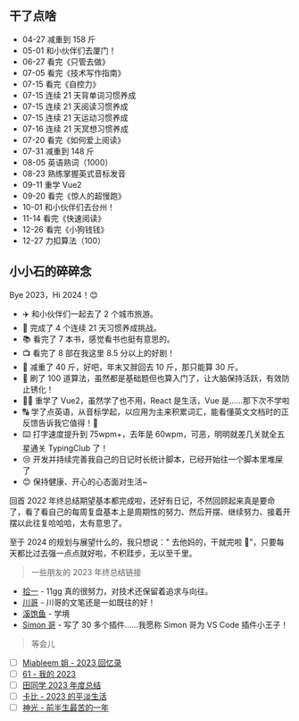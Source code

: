 ## 干了点啥

- 04-27 减重到 158 斤
- 05-01 和小伙伴们去厦门！
- 06-27 看完《只管去做》
- 07-05 看完《技术写作指南》
- 07-15 看完《自控力》
- 07-15 连续 21 天背单词习惯养成
- 07-15 连续 21 天阅读习惯养成
- 07-15 连续 21 天运动习惯养成
- 07-16 连续 21 天冥想习惯养成
- 07-20 看完《如何爱上阅读》
- 07-31 减重到 148 斤
- 08-05 英语熟词（1000）
- 08-23 熟练掌握英式音标发音
- 09-11 重学 Vue2
- 09-20 看完《惊人的超慢跑》
- 10-01 和小伙伴们去台州！
- 11-14 看完《快速阅读》
- 12-26 看完《小狗钱钱》
- 12-27 力扣算法（100）

## 小小石的碎碎念

Bye 2023，Hi 2024！😊

- ✈️ 和小伙伴们一起去了 2 个城市旅游。
- 💪 完成了 4 个连续 21 天习惯养成挑战。
- 📚 看完了 7 本书，感觉看书也挺有意思的。
- 📺 看完了 8 部在我这里 8.5 分以上的好剧！
- 🤡 减重了 40 斤，好吧，年末又胖回去 10 斤，那只能算 30 斤。
- 🧮 刷了 100 道算法，虽然都是基础题但也算入门了，让大脑保持活跃，有效防止锈化！
- 👨‍🎓 重学了 Vue2，虽然学了也不用，React 是生活，Vue 是……那下次不学啦
- 🔠 学了点英语，从音标学起，以应用为主来积累词汇，能看懂英文文档时的正反馈告诉我它值得！🥰
- ⌨️ 打字速度提升到 75wpm+，去年是 60wpm，可恶，明明就差几关就全五星通关 TypingClub 了！
- 😢 开发并持续完善我自己的日记时长统计脚本，已经开始往一个脚本里堆屎了
- 😊 保持健康、开心的心态面对生活~

回首 2022 年终总结期望基本都完成啦，还好有日记，不然回顾起来真是要命了，看了看自己的每周复盘基本上是周期性的努力、然后开摆、继续努力、接着开摆以此往复哈哈哈，太有意思了。

至于 2024 的规划与展望什么的，我只想说：" 去他妈的，干就完啦 🎉"，只要每天都比过去强一点点就好啦，不积跬步，无以至千里。

> 一些朋友的 2023 年终总结链接

- [拾一](https://innei.in/notes/160) - 11gg 真的很努力，对技术还保留着追求与向往。
- [川哥](https://www.wolai.com/VGXPsYDDBUp5q3QH1u4Hp) - 川哥的文笔还是一如既往的好！
- [溪饱鱼](https://juejin.cn/post/7318027706997162023#heading-8) - 学境
- [Simon 哥](https://juejin.cn/post/7319763315314901003) - 写了 30 多个插件……我愿称 Simon 哥为 VS Code 插件小王子！

> 等会儿

- [ ] [Miableem 姐 - 2023 回忆录](https://miableem.com/blog/2023year-in-review)
- [ ] [61 - 我的 2023](https://61.life/2024/0106)
- [ ] [田同学 2023 年度总结](https://juejin.cn/post/7321049411852288050)
- [ ] [卡比 - 2023 的平淡生活](https://zhuanlan.zhihu.com/p/675473888)
- [ ] [神光 - 前半生最苦的一年](https://juejin.cn/post/7321922279558004772)
